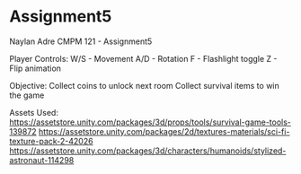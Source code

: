 # Assignment5
Naylan Adre
CMPM 121 - Assignment5

Player Controls:
W/S - Movement
A/D - Rotation
F - Flashlight toggle
Z - Flip animation

Objective:
Collect coins to unlock next room
Collect survival items to win the game

Assets Used:
https://assetstore.unity.com/packages/3d/props/tools/survival-game-tools-139872
https://assetstore.unity.com/packages/2d/textures-materials/sci-fi-texture-pack-2-42026
https://assetstore.unity.com/packages/3d/characters/humanoids/stylized-astronaut-114298
